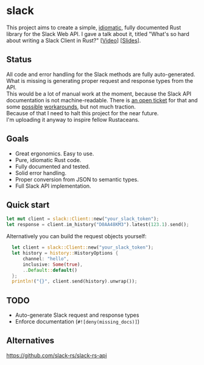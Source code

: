 # slack

This project aims to create a simple, [idiomatic](https://github.com/mre/idiomatic-rust), fully documented Rust library for the Slack Web API.
I gave a talk about it, titled "What's so hard about writing a Slack Client in Rust?" [[Video](https://www.youtube.com/watch?v=rrtJh1kz1Ms)] [[Slides](https://speakerdeck.com/mre/whats-so-hard-about-writing-a-slack-client-in-rust)].

## Status

All code and error handling for the Slack methods are fully auto-generated.  
What is missing is generating proper request and response types from the API.  
This would be a lot of manual work at the moment, because the Slack API
documentation is not machine-readable. There is [an open ticket](https://github.com/slackhq/slack-api-docs/issues/74) for that and some
[possible](https://github.com/slack-ruby/slack-api-ref/issues/17) [workarounds](https://github.com/slack-rs/slack-api-schemas/), but not much traction.  
Because of that I need to halt this project for the near future.  
I'm uploading it anyway to inspire fellow Rustaceans.

## Goals

* Great ergonomics. Easy to use.
* Pure, idiomatic Rust code.
* Fully documented and tested.
* Solid error handling.
* Proper conversion from JSON to semantic types.
* Full Slack API implementation.

## Quick start

```Rust
let mut client = slack::Client::new("your_slack_token");
let response = client.im_history("D0AA48KM3").latest(123.1).send();
```

Alternatively you can build the request objects yourself:

```Rust
  let client = slack::Client::new("your_slack_token");
  let history = history::HistoryOptions {
      channel: "hello",
      inclusive: Some(true),
      ..Default::default()
  };
  println!("{}", client.send(history).unwrap());
```

## TODO

* Auto-generate Slack request and response types
* Enforce documentation (`#![deny(missing_docs)]`)

## Alternatives

https://github.com/slack-rs/slack-rs-api
